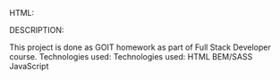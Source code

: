 HTML:



DESCRIPTION:

This project is done as GOIT homework as part of Full Stack Developer course. Technologies used:
Technologies used:
HTML
BEM/SASS
JavaScript
